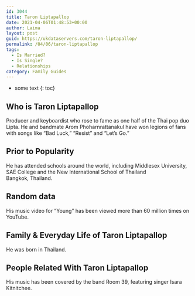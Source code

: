 ```yaml
---
id: 3044
title: Taron Liptapallop
date: 2021-04-06T01:48:53+00:00
author: Laima
layout: post
guid: https://ukdataservers.com/taron-liptapallop/
permalink: /04/06/taron-liptapallop
tags:
  - Is Married?
  - Is Single?
  - Relationships
category: Family Guides
---
```


* some text
{: toc}


## Who is Taron Liptapallop
                  
                  
                  
Producer and keyboardist who rose to fame as one half of the Thai pop duo Lipta. He and bandmate Arom Phoharnrattanakul have won legions of fans with songs like &#8220;Bad Luck,&#8221; &#8220;Resist&#8221; and &#8220;Let&#8217;s Go.&#8221;
                  
              
            
              
            
                
                
                
## Prior to Popularity
                  
                  
                  
He has attended schools around the world, including Middlesex University, SAE College and the New International School of Thailand<br /> Bangkok, Thailand.
                  
              
            
              
            
                
                
                
## Random data
                  
                  
                  
His music video for &#8220;Young&#8221; has been viewed more than 60 million times on YouTube.
                  
              
            
              
            
                
                
                
## Family & Everyday Life of Taron Liptapallop
                  
                  
                  
He was born in Thailand.
                  
              
            
              
            
                
                
                
## People Related With Taron Liptapallop
                  
                  
                  
His music has been covered by the band Room 39, featuring singer Isara Kitnitchee.
                  
              
            
              
            
                
              
            
              
              
            
            
              
            
          
          
          